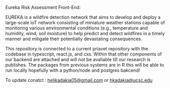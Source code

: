 Eureka Risk Assessment Front-End:

EUREKA is a wildfire detection network that aims to develop and deploy a large-scale IoT network consisting of miniature weather stations capable of monitoring various environmental conditions (e.g., temperature and humidity, wind, soil moisture) to help predict and detect wildfires in a timely manner and mitigate their potentially devastating consequences.

This repository is connected to a current priavet repository with the codebase in typescript, react.js, and css. Within that other components of our backend are attached and will not be avaliable till our research is publishes. The packages from previous systems are in R this will be able to run locally hopefully with a python/node and postgres bakcend! 

To update conatct : helikadakia05@gmail.com or hkadakia@ucsc.edu
